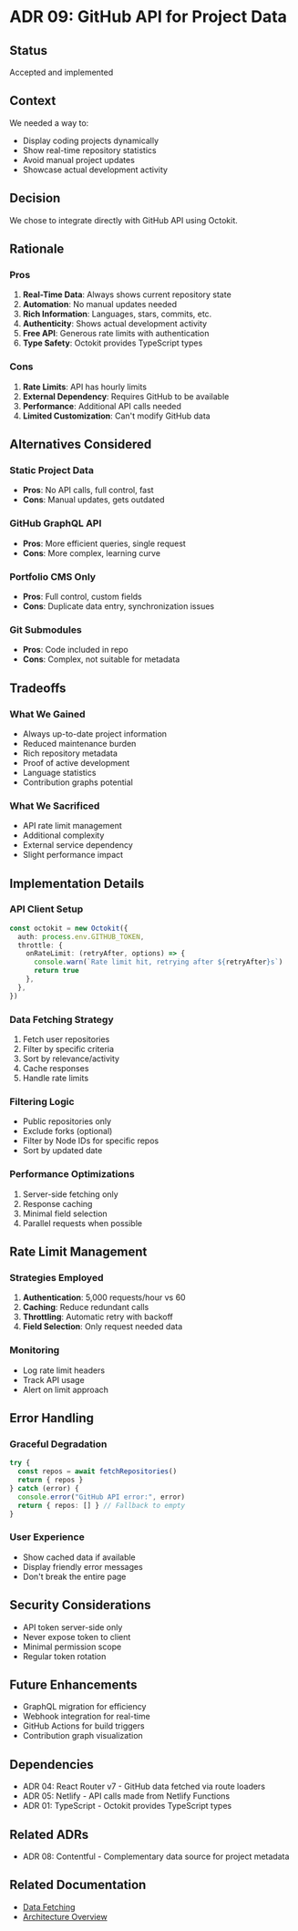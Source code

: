 # ADR 09: GitHub API for Project Data

## Status

Accepted and implemented

## Context

We needed a way to:

- Display coding projects dynamically
- Show real-time repository statistics
- Avoid manual project updates
- Showcase actual development activity

## Decision

We chose to integrate directly with GitHub API using Octokit.

## Rationale

### Pros

1. **Real-Time Data**: Always shows current repository state
2. **Automation**: No manual updates needed
3. **Rich Information**: Languages, stars, commits, etc.
4. **Authenticity**: Shows actual development activity
5. **Free API**: Generous rate limits with authentication
6. **Type Safety**: Octokit provides TypeScript types

### Cons

1. **Rate Limits**: API has hourly limits
2. **External Dependency**: Requires GitHub to be available
3. **Performance**: Additional API calls needed
4. **Limited Customization**: Can't modify GitHub data

## Alternatives Considered

### Static Project Data

- **Pros**: No API calls, full control, fast
- **Cons**: Manual updates, gets outdated

### GitHub GraphQL API

- **Pros**: More efficient queries, single request
- **Cons**: More complex, learning curve

### Portfolio CMS Only

- **Pros**: Full control, custom fields
- **Cons**: Duplicate data entry, synchronization issues

### Git Submodules

- **Pros**: Code included in repo
- **Cons**: Complex, not suitable for metadata

## Tradeoffs

### What We Gained

- Always up-to-date project information
- Reduced maintenance burden
- Rich repository metadata
- Proof of active development
- Language statistics
- Contribution graphs potential

### What We Sacrificed

- API rate limit management
- Additional complexity
- External service dependency
- Slight performance impact

## Implementation Details

### API Client Setup

```typescript
const octokit = new Octokit({
  auth: process.env.GITHUB_TOKEN,
  throttle: {
    onRateLimit: (retryAfter, options) => {
      console.warn(`Rate limit hit, retrying after ${retryAfter}s`)
      return true
    },
  },
})
```

### Data Fetching Strategy

1. Fetch user repositories
2. Filter by specific criteria
3. Sort by relevance/activity
4. Cache responses
5. Handle rate limits

### Filtering Logic

- Public repositories only
- Exclude forks (optional)
- Filter by Node IDs for specific repos
- Sort by updated date

### Performance Optimizations

1. Server-side fetching only
2. Response caching
3. Minimal field selection
4. Parallel requests when possible

## Rate Limit Management

### Strategies Employed

1. **Authentication**: 5,000 requests/hour vs 60
2. **Caching**: Reduce redundant calls
3. **Throttling**: Automatic retry with backoff
4. **Field Selection**: Only request needed data

### Monitoring

- Log rate limit headers
- Track API usage
- Alert on limit approach

## Error Handling

### Graceful Degradation

```typescript
try {
  const repos = await fetchRepositories()
  return { repos }
} catch (error) {
  console.error("GitHub API error:", error)
  return { repos: [] } // Fallback to empty
}
```

### User Experience

- Show cached data if available
- Display friendly error messages
- Don't break the entire page

## Security Considerations

- API token server-side only
- Never expose token to client
- Minimal permission scope
- Regular token rotation

## Future Enhancements

- GraphQL migration for efficiency
- Webhook integration for real-time
- GitHub Actions for build triggers
- Contribution graph visualization

## Dependencies

- ADR 04: React Router v7 - GitHub data fetched via route loaders
- ADR 05: Netlify - API calls made from Netlify Functions
- ADR 01: TypeScript - Octokit provides TypeScript types

## Related ADRs

- ADR 08: Contentful - Complementary data source for project metadata

## Related Documentation

- [Data Fetching](../architecture/data-fetching.md)
- [Architecture Overview](../architecture/overview.md)
